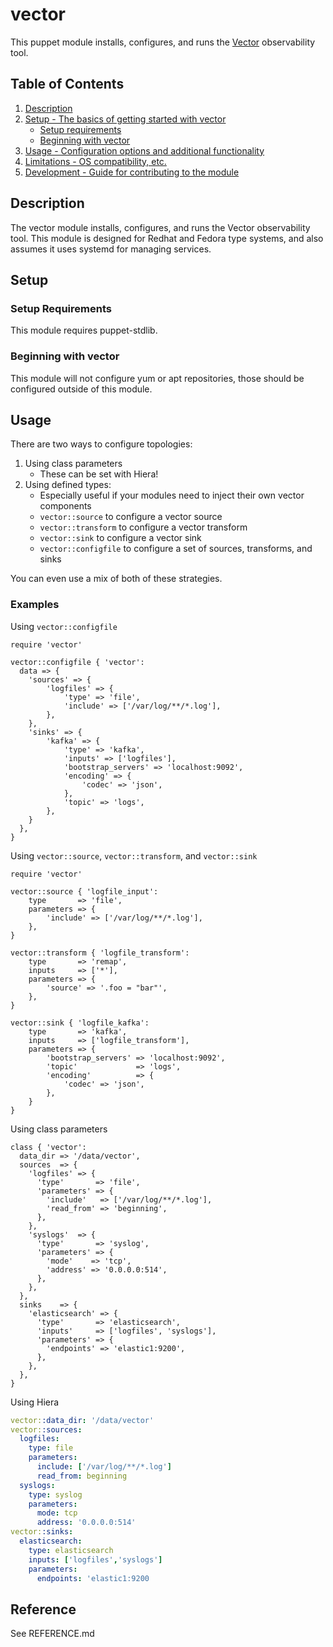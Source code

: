 # vector

This puppet module installs, configures, and runs the [Vector](https://vector.dev/) observability tool. 

## Table of Contents

1. [Description](#description)
1. [Setup - The basics of getting started with vector](#setup)
    * [Setup requirements](#setup-requirements)
    * [Beginning with vector](#beginning-with-vector)
1. [Usage - Configuration options and additional functionality](#usage)
1. [Limitations - OS compatibility, etc.](#limitations)
1. [Development - Guide for contributing to the module](#development)

## Description

The vector module installs, configures, and runs the Vector observability tool. This module is designed for Redhat and Fedora type systems, and also assumes it uses systemd for managing services.

## Setup

### Setup Requirements

This module requires puppet-stdlib.

### Beginning with vector

This module will not configure yum or apt repositories, those should be configured outside of this module.

## Usage

There are two ways to configure topologies:
1. Using class parameters
    - These can be set with Hiera!
1. Using defined types:
    - Especially useful if your modules need to inject their own vector components
    - ```vector::source``` to configure a vector source
    - ```vector::transform``` to configure a vector transform
    - ```vector::sink``` to configure a vector sink
    - ```vector::configfile``` to configure a set of sources, transforms, and sinks

You can even use a mix of both of these strategies.

### Examples

Using ```vector::configfile```

```puppet
require 'vector'

vector::configfile { 'vector':
  data => {
    'sources' => {
        'logfiles' => {
            'type' => 'file',
            'include' => ['/var/log/**/*.log'],
        },
    },
    'sinks' => {
        'kafka' => {
            'type' => 'kafka',
            'inputs' => ['logfiles'],
            'bootstrap_servers' => 'localhost:9092',
            'encoding' => {
                'codec' => 'json',
            },
            'topic' => 'logs',
        },
    }
  },
}
```

Using ```vector::source```, ```vector::transform```, and ```vector::sink```

```puppet
require 'vector'

vector::source { 'logfile_input':
    type       => 'file',
    parameters => {
        'include' => ['/var/log/**/*.log'],
    },
}

vector::transform { 'logfile_transform':
    type       => 'remap',
    inputs     => ['*'],
    parameters => {
        'source' => '.foo = "bar"',
    },
}

vector::sink { 'logfile_kafka':
    type       => 'kafka',
    inputs     => ['logfile_transform'],
    parameters => {
        'bootstrap_servers' => 'localhost:9092',
        'topic'             => 'logs',
        'encoding'          => {
            'codec' => 'json',
        },
    }
}
```

Using class parameters

```puppet
class { 'vector':
  data_dir => '/data/vector',
  sources  => {
    'logfiles' => {
      'type'       => 'file',
      'parameters' => {
        'include'   => ['/var/log/**/*.log'],
        'read_from' => 'beginning',
      },
    },
    'syslogs'  => {
      'type'       => 'syslog',
      'parameters' => {
        'mode'    => 'tcp',
        'address' => '0.0.0.0:514',
      },
    },
  },
  sinks    => {
    'elasticsearch' => {
      'type'       => 'elasticsearch',
      'inputs'     => ['logfiles', 'syslogs'],
      'parameters' => {
        'endpoints' => 'elastic1:9200',
      },
    },
  },
}
```

Using Hiera

```yaml
vector::data_dir: '/data/vector'
vector::sources:
  logfiles:
    type: file
    parameters:
      include: ['/var/log/**/*.log']
      read_from: beginning
  syslogs:
    type: syslog
    parameters:
      mode: tcp
      address: '0.0.0.0:514'
vector::sinks:
  elasticsearch:
    type: elasticsearch
    inputs: ['logfiles','syslogs']
    parameters:
      endpoints: 'elastic1:9200
```

## Reference

See REFERENCE.md

